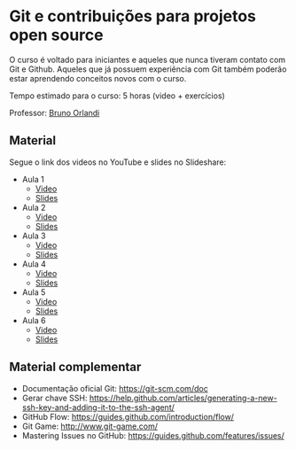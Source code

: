 # Git e contribuições para projetos open source

O curso é voltado para iniciantes e aqueles que nunca tiveram contato com Git e Github.
Aqueles que já possuem experiẽncia com Git também poderão estar aprendendo conceitos novos com o curso.


Tempo estimado para o curso: 5 horas (video + exercícios)

Professor: [Bruno Orlandi](https://github.com/BrOrlandi)

## Material
Segue o link dos videos no YouTube e slides no Slideshare:

- Aula 1
    - [Video](https://www.youtube.com/watch?v=Ahv6vPTZJqk)
    - [Slides](http://www.slideshare.net/BrunoOrlandi/aula-1-curso-git-e-github-webschool)
- Aula 2
    - [Video](https://www.youtube.com/watch?v=o75s802bPuk)
    - [Slides](http://www.slideshare.net/BrunoOrlandi/aula-2-curso-git-e-github-webschool)
- Aula 3
    - [Video](https://www.youtube.com/watch?v=CvfjAFaS6yM)
    - [Slides](http://www.slideshare.net/BrunoOrlandi/aula-3-curso-git-e-github-webschool)
- Aula 4
    - [Video](https://www.youtube.com/watch?v=12Ep-xUV-oU)
    - [Slides](http://www.slideshare.net/BrunoOrlandi/aula-4-curso-git-e-github-webschool)
- Aula 5
    - [Video](https://www.youtube.com/watch?v=C8rYPMGqNlo)
    - [Slides](http://www.slideshare.net/BrunoOrlandi/aula-5-curso-git-e-github-webschool)
- Aula 6
    - [Video](https://www.youtube.com/watch?v=T5smm3pD-io)
    - [Slides](http://www.slideshare.net/BrunoOrlandi/aula-6-curso-git-e-github-webschool)

## Material complementar

- Documentação oficial Git: https://git-scm.com/doc
- Gerar chave SSH: https://help.github.com/articles/generating-a-new-ssh-key-and-adding-it-to-the-ssh-agent/
- GitHub Flow: https://guides.github.com/introduction/flow/
- Git Game: http://www.git-game.com/
- Mastering Issues no GitHub: https://guides.github.com/features/issues/
